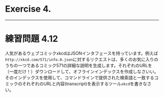 # Exercise 4.

---
# 練習問題 4.12
人気があるウェブコミックxkcdはJSONインタフェースを持っています。例えば`http://xkcd.com/571/info.0.json`に対するリクエストは、多くのお気に入りのうちの一つであるコミック571の詳細な説明を生成します。それぞれのURLを（一度だけ！）ダウンロードして、オフラインインデックスを作成しなさいい。そのインデックスを使用して、コマンドラインで提供された検索語と一致するコミックのそれぞれのURLと内容(transcript)を表示するツール`xkcd`を書きなさい。
